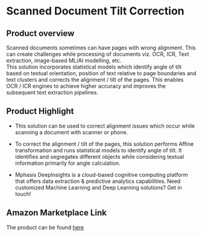 # Scanned Document Tilt Correction

## Product overview

Scanned documents sometimes can have pages with wrong alignment. This can create challenges while processing of documents viz. OCR, ICR, Text extraction, image-based ML/AI modelling, etc.  
This solution incorporates statistical models which identify angle of tilt based on textual orientation, position of text relative to page boundaries and text clusters and corrects the alignment / tilt of the pages. This enables OCR / ICR engines to achieve higher accuracy and improves the subsequent text extraction pipelines.

## Product Highlight 

* This solution can be used to correct alignment issues which occur while scanning a document with scanner or phone.

* To correct the alignment / tilt of the pages, this solution performs Affine transformation and runs statistical models to identify angle of tilt. It identifies and segregates different objects while considering textual information primarily for angle calculation.

* Mphasis DeepInsights is a cloud-based cognitive computing platform that offers data extraction & predictive analytics capabilities. Need customized Machine Learning and Deep Learning solutions? Get in touch!

## Amazon Marketplace Link
The product can be found [here](https://aws.amazon.com/marketplace/pp/prodview-6kgeosf4vmddo)
